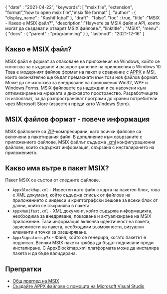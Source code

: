 {
  "date" : "2021-04-22",
  "keywords": [ "msix file", "extension", "format","how to open msix file","msix file format" ],
  "author" : {
    "display_name" : "Kashif Iqbal"
},
  "draft" : "false",
  "toc" : true,
  "title" :"MSIX - Какво е MSIX файл?",
  "description":"Научете за MSIX файл и API, които могат да създават и отварят MSIX файлове.",
  "linktitle" : "MSIX",
  "menu" : {
    "docs" : {
      "parent" : "programming"
}
},
  "lastmod" : "2021-12-16"
}

## Какво е MSIX файл?

MSIX файл е формат за опаковане на приложения на Windows, който се използва за създаване и разпространение на приложения в Windows 10. Това е модерният файлов формат на пакет в сравнение с [APPX](/bg/programming/appx/) и MSI, които окончателно ще бъдат премахнати към този нов файлов формат. Може да се използва за внедряване на приложения Win32, WPF и Windows Forms. MSIX файловете са надеждни и са насочени към оптимизиране на мрежата и дисковото пространство. Разработчиците ги използват, за да разпространяват програми до крайни потребители чрез Microsoft Store (известен преди като Windows Store).

## MSIX файлов формат - повече информация

MSIX файловете са [ZIP](/bg/compression/zip/)-компресирани, като всички файлове са включени в пакетирания файл. В допълнение към свързаните с приложението файлове, MSIX файлът съдържа [.xml](/bg/web/xml/) конфигурационни файлове, които съдържат информация, свързана с инсталирането на приложението.

## Какво има вътре в пакет MSIX?

Пакет MSIX се състои от следните файлове.

* `AppxBlockMap.xml` - Известен като файл с карта на пакетен блок, това е XML документ, който съдържа списък от файлове на приложението с индекси и криптографски хешове за всеки блок от данни, който се съхранява в пакета.
* `AppxManifest.xml` - XML документ, който съдържа информацията, необходима за внедряване, показване и актуализиране на MSIX приложение. Тази информация включва идентичност на пакета, зависимости на пакета, необходими възможности, визуални елементи и точки за разширяване.
* `AppxSignature.p7x` - Файл, който се генерира, когато пакетът е подписан. Всички MSIX пакети трябва да бъдат подписани преди инсталиране. С AppxBlockmap.xml платформата може да инсталира пакета и да бъде валидирана.

## Препратки

* [Общ преглед на MSIX](https://learn.microsoft.com/en-us/windows/msix/overview)
* [Създайте APPX файлове с помощта на Microsoft Visual Studio](https://learn.microsoft.com/en-us/windows/msix/desktop/vs-package-overview)

